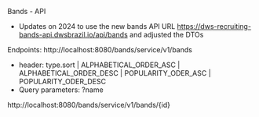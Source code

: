Bands - API 

* Updates on 2024 to use the new bands API URL https://dws-recruiting-bands-api.dwsbrazil.io/api/bands and adjusted the DTOs

Endpoints:
http://localhost:8080/bands/service/v1/bands
  * header: type.sort | ALPHABETICAL_ORDER_ASC | ALPHABETICAL_ORDER_DESC | POPULARITY_ODER_ASC | POPULARITY_ODER_DESC
  * Query parameters: ?name       

http://localhost:8080/bands/service/v1/bands/{id}

